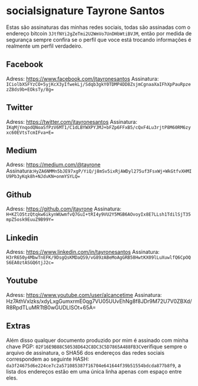 # socialsignature Tayrone Santos
Estas são assinaturas das minhas redes sociais, todas são assinadas com o endereço bitcoin `3JtfNYi2gZeTmi2U2WmVo7UnDHbWtiBVJM`, então por medida de segurança sempre confira se o perfil que voce está trocando informações é realmente um perfil verdadeiro.

## Facebook
Adress: https://www.facebook.com/jtayronesantos
Assinatura: `ICiolbXSFYzCO+5yjKcX3yIfwekLj/Sdqb3gkY0TDMP4DD8ZsjmCgnaaXaIFhXpPauRpzezZ8ds9b+EOksTy/8g=`

## Twitter
Adress: https://twitter.com/jtayronesantos
Assinatura: `IKqMjYnqodQNoaSfPzV6MT1/C1dLBYWXPYJMJ+bFZp6FFxB5/cQxF4Lu3rjtP8M60RM6zyxc60EVtsTcmIFva+E=`

## Medium
Adress: https://medium.com/@tayrone
Assinatura:`HyZA6NMMn5bJE97xgP/YiQ/j8mSv5ixRjAWDyl275uf3FsxWj+WkGtfvXHMIU9Pb3yKqk8h+NJdvKN+onmYSYLQ=`

## Github
Adress: https://github.com/jtayrone
Assinatura: `H+KZlO5tzQtqkw6ikynWUwmfvQ7GuI+tRI4y9VU2Y5MGB6AOvoyIx8E7LLsh1TdilSjT35mpZ5osk9EuuZ9B99Y=`

## Linkedin
Adress: https://www.linkedin.com/in/tayronesantos
Assinatura: `H3rR650y4MbwTnEFK/9DsgQsKMDaQS9/vG89zABeMoAgGRB58HwtKX09lLuXuwlfQ6CpOQS6EA0ztASGQ6tjJ2c=`

## Youtube
Adress: https://www.youtube.com/user/alcancetime
Assinatura: Hz7AthVxlzks/xdyLxgGumxrmE0qg7VU05UUvEhNg8f8JDr9M72U7V0ZBXd/R8RpdTLuMRTtB0wGUDLISOt+65A=

## Extras
Além disso qualquer documento produzido por mim é assinado com minha chave PGP: `02F16E9B88C50538D642C8DC3C5D7865A488FB3C`verifique sempre o arquivo de assinatura, o SHA56 dos endereços das redes sociais correspondem ao seguinte HASH: `da3f24675d6e224ce7c2a571085387f16704e641644f39b51554bdcda877b8f9`, a lista dos endereços estão em uma única linha apenas com espaço entre eles.
